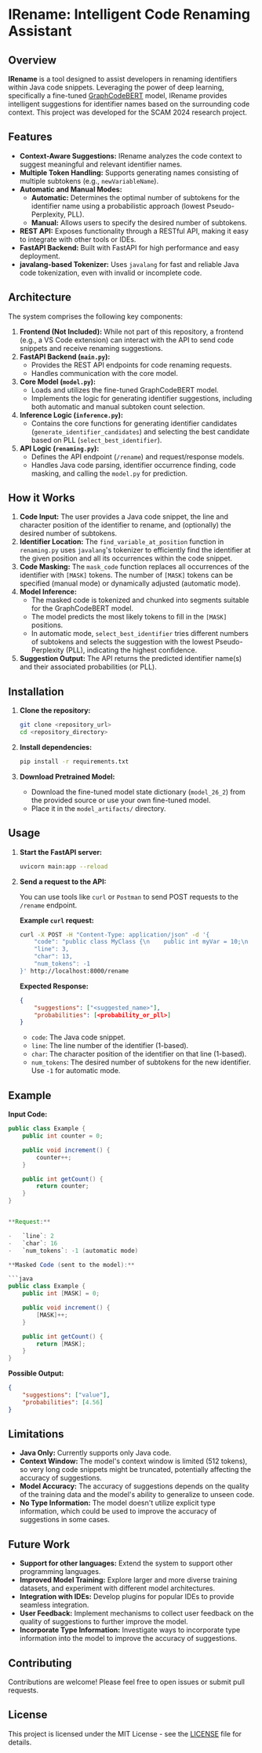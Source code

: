 
# IRename: Intelligent Code Renaming Assistant

## Overview

**IRename** is a tool designed to assist developers in renaming identifiers within Java code snippets. Leveraging the power of deep learning, specifically a fine-tuned [GraphCodeBERT](https://huggingface.co/microsoft/graphcodebert-base) model, IRename provides intelligent suggestions for identifier names based on the surrounding code context. This project was developed for the SCAM 2024 research project.

## Features

- **Context-Aware Suggestions:**  IRename analyzes the code context to suggest meaningful and relevant identifier names.
- **Multiple Token Handling:** Supports generating names consisting of multiple subtokens (e.g., `newVariableName`).
- **Automatic and Manual Modes:**
    - **Automatic:**  Determines the optimal number of subtokens for the identifier name using a probabilistic approach (lowest Pseudo-Perplexity, PLL).
    - **Manual:** Allows users to specify the desired number of subtokens.
- **REST API:**  Exposes functionality through a RESTful API, making it easy to integrate with other tools or IDEs.
- **FastAPI Backend:** Built with FastAPI for high performance and easy deployment.
- **javalang-based Tokenizer:**  Uses `javalang` for fast and reliable Java code tokenization, even with invalid or incomplete code.

## Architecture

The system comprises the following key components:

1. **Frontend (Not Included):** While not part of this repository, a frontend (e.g., a VS Code extension) can interact with the API to send code snippets and receive renaming suggestions.
2. **FastAPI Backend (`main.py`):**
    -   Provides the REST API endpoints for code renaming requests.
    -   Handles communication with the core model.
3. **Core Model (`model.py`):**
    -   Loads and utilizes the fine-tuned GraphCodeBERT model.
    -   Implements the logic for generating identifier suggestions, including both automatic and manual subtoken count selection.
4. **Inference Logic (`inference.py`):**
    -   Contains the core functions for generating identifier candidates (`generate_identifier_candidates`) and selecting the best candidate based on PLL (`select_best_identifier`).
5. **API Logic (`renaming.py`):**
    -   Defines the API endpoint (`/rename`) and request/response models.
    -   Handles Java code parsing, identifier occurrence finding, code masking, and calling the `model.py` for prediction.

## How it Works

1. **Code Input:** The user provides a Java code snippet, the line and character position of the identifier to rename, and (optionally) the desired number of subtokens.
2. **Identifier Location:** The `find_variable_at_position` function in `renaming.py` uses `javalang`'s tokenizer to efficiently find the identifier at the given position and all its occurrences within the code snippet.
3. **Code Masking:** The `mask_code` function replaces all occurrences of the identifier with `[MASK]` tokens. The number of `[MASK]` tokens can be specified (manual mode) or dynamically adjusted (automatic mode).
4. **Model Inference:**
    -   The masked code is tokenized and chunked into segments suitable for the GraphCodeBERT model.
    -   The model predicts the most likely tokens to fill in the `[MASK]` positions.
    -   In automatic mode, `select_best_identifier` tries different numbers of subtokens and selects the suggestion with the lowest Pseudo-Perplexity (PLL), indicating the highest confidence.
5. **Suggestion Output:** The API returns the predicted identifier name(s) and their associated probabilities (or PLL).

## Installation

1. **Clone the repository:**

    ```bash
    git clone <repository_url>
    cd <repository_directory>
    ```

2. **Install dependencies:**

    ```bash
    pip install -r requirements.txt
    ```

3. **Download Pretrained Model:**

    - Download the fine-tuned model state dictionary (`model_26_2`) from the provided source or use your own fine-tuned model.
    - Place it in the `model_artifacts/` directory.

## Usage

1. **Start the FastAPI server:**

    ```bash
    uvicorn main:app --reload
    ```

2. **Send a request to the API:**

    You can use tools like `curl` or `Postman` to send POST requests to the `/rename` endpoint.

    **Example `curl` request:**

    ```bash
    curl -X POST -H "Content-Type: application/json" -d '{
        "code": "public class MyClass {\n    public int myVar = 10;\n    public void myMethod() {\n        int x = myVar + 5;\n        System.out.println(x);\n    }\n}",
        "line": 3,
        "char": 13,
        "num_tokens": -1
    }' http://localhost:8000/rename
    ```

    **Expected Response:**

    ```json
    {
        "suggestions": ["<suggested_name>"],
        "probabilities": [<probability_or_pll>]
    }
    ```
    -   `code`: The Java code snippet.
    -   `line`: The line number of the identifier (1-based).
    -   `char`: The character position of the identifier on that line (1-based).
    -   `num_tokens`: The desired number of subtokens for the new identifier. Use `-1` for automatic mode.

## Example

**Input Code:**

```java
public class Example {
    public int counter = 0;

    public void increment() {
        counter++;
    }

    public int getCount() {
        return counter;
    }
}


**Request:**

-   `line`: 2
-   `char`: 16
-   `num_tokens`: -1 (automatic mode)

**Masked Code (sent to the model):**

```java
public class Example {
    public int [MASK] = 0;

    public void increment() {
        [MASK]++;
    }

    public int getCount() {
        return [MASK];
    }
}
```

**Possible Output:**

```json
{
    "suggestions": ["value"],
    "probabilities": [4.56]
}
```

## Limitations

-   **Java Only:** Currently supports only Java code.
-   **Context Window:** The model's context window is limited (512 tokens), so very long code snippets might be truncated, potentially affecting the accuracy of suggestions.
-   **Model Accuracy:** The accuracy of suggestions depends on the quality of the training data and the model's ability to generalize to unseen code.
-   **No Type Information:**  The model doesn't utilize explicit type information, which could be used to improve the accuracy of suggestions in some cases.

## Future Work

-   **Support for other languages:** Extend the system to support other programming languages.
-   **Improved Model Training:**  Explore larger and more diverse training datasets, and experiment with different model architectures.
-   **Integration with IDEs:** Develop plugins for popular IDEs to provide seamless integration.
-   **User Feedback:** Implement mechanisms to collect user feedback on the quality of suggestions to further improve the model.
-   **Incorporate Type Information:** Investigate ways to incorporate type information into the model to improve the accuracy of suggestions.

## Contributing

Contributions are welcome! Please feel free to open issues or submit pull requests.

## License

This project is licensed under the MIT License - see the [LICENSE](LICENSE) file for details.
```